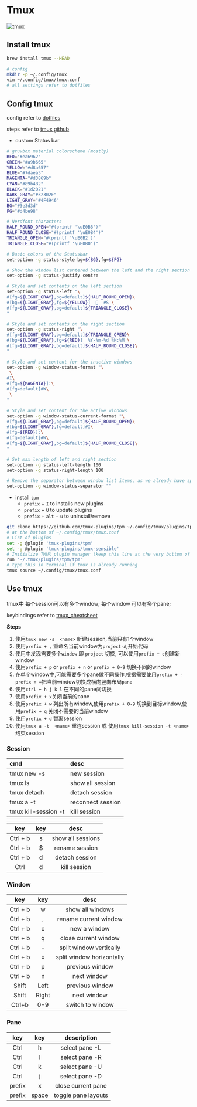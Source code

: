 # Tmux

<img src="https://cdn.jsdelivr.net/gh/dev24hrs/blog-img/blog/202405061729031.png" alt="tmux" />

## Install tmux

```bash
brew install tmux --HEAD

# config
mkdir -p ~/.config/tmux
vim ~/.config/tmux/tmux.conf
# all settings refer to dotfiles
```

## Config tmux

config refer to [dotfiles](https://github.com/dev24hrs/dotfiles/tree/main/tmux)

steps refer to [tmux github](https://github.com/tmux/tmux)

-   custom Status bar

```bash
# gruvbox material colorscheme (mostly)
RED="#ea6962"
GREEN="#a9b665"
YELLOW="#d8a657"
BLUE="#7daea3"
MAGENTA="#d3869b"
CYAN="#89b482"
BLACK="#1d2021"
DARK_GRAY="#32302F"
LIGHT_GRAY="#4F4946"
BG="#3e3d3d"
FG="#d4be98"

# Nerdfont characters
HALF_ROUND_OPEN="#(printf '\uE0B6')"
HALF_ROUND_CLOSE="#(printf '\uE0B4')"
TRIANGLE_OPEN="#(printf '\uE0B2')"
TRIANGLE_CLOSE="#(printf '\uE0B0')"

# Basic colors of the Statusbar
set-option -g status-style bg=${BG},fg=${FG}

# Show the window list centered between the left and the right section
set-option -g status-justify centre

# Style and set contents on the left section
set-option -g status-left "\
#[fg=${LIGHT_GRAY},bg=default]${HALF_ROUND_OPEN}\
#[bg=${LIGHT_GRAY},fg=${YELLOW}]    #S \
#[fg=${LIGHT_GRAY},bg=default]${TRIANGLE_CLOSE}\
"

# Style and set contents on the right section
set-option -g status-right "\
#[fg=${LIGHT_GRAY},bg=default]${TRIANGLE_OPEN}\
#[bg=${LIGHT_GRAY},fg=${RED}]  %Y-%m-%d %H:%M \
#[fg=${LIGHT_GRAY},bg=default]${HALF_ROUND_CLOSE}\
"

# Style and set content for the inactive windows
set-option -g window-status-format "\
 \
#I\
#[fg=${MAGENTA}]:\
#[fg=default]#W\
 \
"

# Style and set content for the active windows
set-option -g window-status-current-format "\
#[fg=${LIGHT_GRAY},bg=default]${HALF_ROUND_OPEN}\
#[bg=${LIGHT_GRAY},fg=default]#I\
#[fg=${RED}]:\
#[fg=default]#W\
#[fg=${LIGHT_GRAY},bg=default]${HALF_ROUND_CLOSE}\
"

# Set max length of left and right section
set-option -g status-left-length 100
set-option -g status-right-length 100

# Remove the separator between window list items, as we already have spacing
set-option -g window-status-separator ""
```

-   install `tpm`
    -   `prefix` + `I` to installs new plugins
    -   `prefix` + `U` to update plugins
    -   `prefix` + `alt` + `u` to uninstall/remove

```bash
git clone https://github.com/tmux-plugins/tpm ~/.config/tmux/plugins/tpm
# at the bottom of ~/.config/tmux/tmux.conf
# List of plugins
set -g @plugin 'tmux-plugins/tpm'
set -g @plugin 'tmux-plugins/tmux-sensible'
# Initialize TMUX plugin manager (keep this line at the very bottom of tmux.conf)
run '~/.tmux/plugins/tpm/tpm'
# type this in terminal if tmux is already running
tmux source ~/.config/tmux/tmux.conf
```



## Use tmux

tmux中 每个session可以有多个window; 每个window 可以有多个pane;

keybindings refer to [tmux_cheatsheet](https://tmuxcheatsheet.com/)

**Steps**

1.   使用`tmux new -s  <name>` 新建session,当前只有1个window
2.   使用`prefix + ,` 重命名当前window为`project-A`,开始代码
3.   使用中发现需要多个`window` 即 `project` 切换, 可以使用`prefix + c`创建新window
4.   使用`prefix + p` or  `prefix + n` or `prefix + 0-9` 切换不同的window
5.   在单个window中,可能需要多个pane做不同操作,根据需要使用`prefix + -`  `prefix + =`把当前window切换成横向竖向布局`pane`
6.   使用`ctrl + h j k l` 在不同的pane间切换
7.   使用`prefix + x`关闭当前的pane
8.   使用`prefix + w` 列出所有window,使用`prefix + 0-9` 切换到目标window,使用`prefix + q` 关闭不需要的当前window
9.   使用`prefix + d` 暂离session
10.   使用`tmux a -t  <name>` 重连session 或 使用`tmux kill-session -t <name>` 结束session

###  Session

| cmd                         | desc              |
| :-------------------------- | :---------------- |
| tmux new -s  <name>         | new session       |
| tmux ls                     | show all session  |
| tmux detach                 | detach session    |
| tmux a -t  <name>           | reconnect session |
| tmux kill-session -t <name> | kill session      |

|   key    | key  |       desc        |
| :------: | :--: | :---------------: |
| Ctrl + b |  s   | show all sessions |
| Ctrl + b |  $   |  rename session   |
| Ctrl + b |  d   |  detach session   |
|   Ctrl   |  d   |   kill session    |

###  Window

|   key    |  key  |           desc            |
| :------: | :---: | :-----------------------: |
| Ctrl + b |   w   |     show all windows      |
| Ctrl + b |   ,   |   rename current window   |
| Ctrl + b |   c   |       new a window        |
| Ctrl + b |   q   |   close  current window   |
| Ctrl + b |   -   |  split window vertically  |
| Ctrl + b |   =   | split window horizontally |
| Ctrl + b |   p   |      previous window      |
| Ctrl + b |   n   |        next window        |
|  Shift   | Left  |      previous window      |
|  Shift   | Right |        next window        |
|  Ctrl+b  |  0-9  |     switch to window      |

### Pane

|  key   |  key  |     description     |
| :----: | :---: | :-----------------: |
|  Ctrl  |   h   |   select pane -L    |
|  Ctrl  |   l   |   select pane -R    |
|  Ctrl  |   k   |   select pane -U    |
|  Ctrl  |   j   |   select pane -D    |
| prefix |   x   | close current pane  |
| prefix | space | toggle pane layouts |

